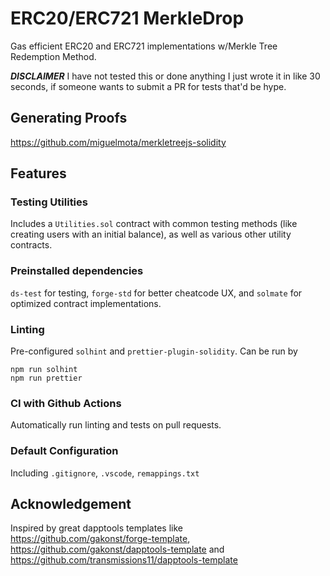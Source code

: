 # ERC20/ERC721 MerkleDrop

Gas efficient ERC20 and ERC721 implementations w/Merkle Tree Redemption Method.

***DISCLAIMER*** I have not tested this or done anything I just wrote it in like 30 seconds, if someone wants to submit a PR for tests that'd be hype.

## Generating Proofs

https://github.com/miguelmota/merkletreejs-solidity

## Features

### Testing Utilities

Includes a `Utilities.sol` contract with common testing methods (like creating users with an initial balance), as well as various other utility contracts.

### Preinstalled dependencies

`ds-test` for testing, `forge-std` for better cheatcode UX, and `solmate` for optimized contract implementations.  

### Linting

Pre-configured `solhint` and `prettier-plugin-solidity`. Can be run by

```
npm run solhint
npm run prettier
```

### CI with Github Actions

Automatically run linting and tests on pull requests.

### Default Configuration

Including `.gitignore`, `.vscode`, `remappings.txt`

## Acknowledgement

Inspired by great dapptools templates like https://github.com/gakonst/forge-template, https://github.com/gakonst/dapptools-template and https://github.com/transmissions11/dapptools-template
